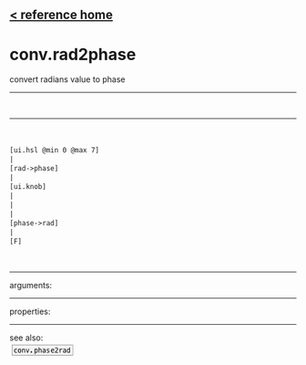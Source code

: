 [< reference home](index.html)
---

# conv.rad2phase


convert radians value to phase

---

<br>


---


```


[ui.hsl @min 0 @max 7]
|
[rad->phase]
|
[ui.knob]
|
|
|
[phase->rad]
|
[F]

            
```

---
arguments:


---
properties:


---
see also:<br>
[![conv.phase2rad](img/object_conv.phase2rad.png)](conv.phase2rad.html)
